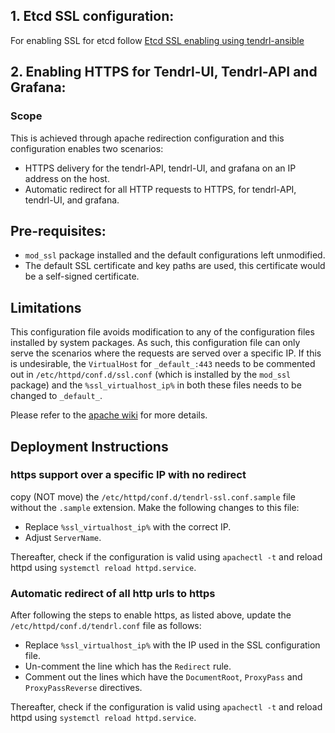 ## 1. Etcd SSL configuration:

For enabling SSL for etcd follow 
[Etcd SSL enabling using tendrl-ansible](https://github.com/GowthamShanmugam/documentation/wiki/Etcd-SSL-configuration-using-tendrl-ansible)

## 2. Enabling HTTPS for Tendrl-UI, Tendrl-API and Grafana:

### Scope
This is achieved through apache redirection configuration and this configuration enables two scenarios:
  - HTTPS delivery for the tendrl-API, tendrl-UI, and grafana on an IP address on the host.
  - Automatic redirect for all HTTP requests to HTTPS, for tendrl-API,  tendrl-UI, and grafana.

## Pre-requisites:

* `mod_ssl` package installed and the default configurations left unmodified.
* The default SSL certificate and key paths are used, this certificate would be a self-signed certificate.

## Limitations

This configuration file avoids modification to any of the configuration files installed by system packages. As such, this configuration file can only serve the scenarios where the requests are served over a specific IP. If this is undesirable, the `VirtualHost` for `_default_:443` needs to be commented out in `/etc/httpd/conf.d/ssl.conf` (which is installed by the `mod_ssl` package) and the `%ssl_virtualhost_ip%` in both these files needs to be changed to `_default_`.

Please refer to the [apache wiki](https://wiki.apache.org/httpd/NameBasedSSLVHosts) for more details.

## Deployment Instructions

### https support over a specific IP with no redirect

copy (NOT move) the `/etc/httpd/conf.d/tendrl-ssl.conf.sample` file without the `.sample` extension. Make the following changes to this file:

* Replace `%ssl_virtualhost_ip%` with the correct IP.
* Adjust `ServerName`.

Thereafter, check if the configuration is valid using `apachectl -t` and reload httpd using `systemctl reload httpd.service`.

### Automatic redirect of all http urls to https

After following the steps to enable https, as listed above, update the `/etc/httpd/conf.d/tendrl.conf` file  as follows:

* Replace `%ssl_virtualhost_ip%` with the IP used in the SSL configuration file.
* Un-comment the line which has the `Redirect` rule.
* Comment out the lines which have the `DocumentRoot`, `ProxyPass` and `ProxyPassReverse` directives.

Thereafter, check if the configuration is valid using `apachectl -t` and reload httpd using `systemctl reload httpd.service`.